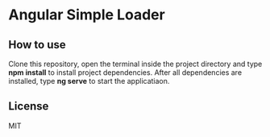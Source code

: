 # Angular Simple Loader

## How to use
Clone this repository, open the terminal inside the project directory and type **npm install** to install project dependencies.
After all dependencies are installed, type **ng serve** to start the applicatiaon.

## License
MIT
